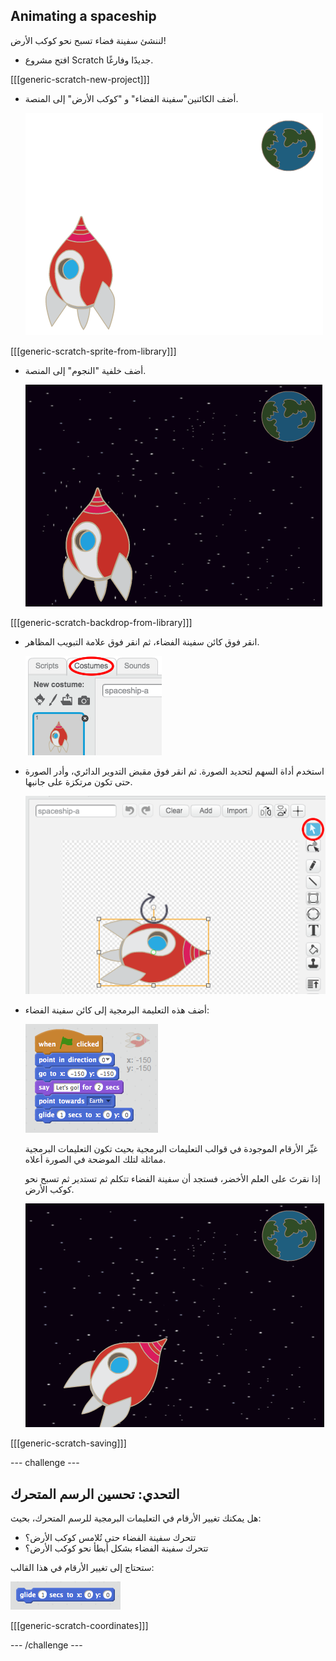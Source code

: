 ## Animating a spaceship

لننشئ سفينة فضاء تسبح نحو كوكب الأرض!

+ افتح مشروع Scratch جديدًا وفارغًا.

[[[generic-scratch-new-project]]]

+ أضف الكائنين"سفينة الفضاء" و "كوكب الأرض" إلى المنصة.
    
    ![الكائنين سفينة الفضاء و كوكب الأرض](images/space-sprites.png)

[[[generic-scratch-sprite-from-library]]]

+ أضف خلفية "النجوم" إلى المنصة.
    
    ![خلفية الفضاء](images/space-backdrop.png)

[[[generic-scratch-backdrop-from-library]]]

+ انقر فوق كائن سفينة الفضاء، ثم انقر فوق علامة التبويب المظاهر.
    
    ![مظهر الكائن](images/space-costume.png)

+ استخدم أداة السهم لتحديد الصورة. ثم انقر فوق مقبض التدوير الدائري، وأدر الصورة حتى تكون مرتكزة على جانبها.
    
    ![تدوير المظهر](images/space-rotate.png)

+ أضف هذه التعليمة البرمجية إلى كائن سفينة الفضاء:
    
    ![التعليمات البرمجية لسفينة الفضائية](images/space-animate.png)
    
    غيِّر الأرقام الموجودة في قوالب التعليمات البرمجية بحيث تكون التعليمات البرمجية مماثلة لتلك الموضحة في الصورة أعلاه.
    
    إذا نقرتَ على العلم الأخضر، فستجد أن سفينة الفضاء تتكلم ثم تستدير ثم تسبح نحو كوكب الأرض.
    
    ![اختبار تحرك سفينة الفضاء](images/space-animate-stage.png)

[[[generic-scratch-saving]]]

\--- challenge \---

## التحدي: تحسين الرسم المتحرك

هل يمكنك تغيير الأرقام في التعليمات البرمجية للرسم المتحرك، بحيث:

+ تتحرك سفينة الفضاء حتى تُلامس كوكب الأرض؟
+ تتحرك سفينة الفضاء بشكل أبطأ نحو كوكب الأرض؟

ستحتاج إلى تغيير الأرقام في هذا القالب:

![منع الإنزلاق](images/space-glide.png)

[[[generic-scratch-coordinates]]]

\--- /challenge \---
